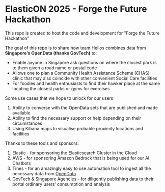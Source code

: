 # ElasticON 2025 - Forge the Future Hackathon
This repo is created to host the code and development for "Forge the Future Hackathon"

The goal of this repo is to share how team Helios combines data from **Singapore's OpenData (thanks GovTech)** to:
- Enable anyone in Singapore ask questions on where the closest park is to them given a road name or postal code
- Allows one to plan a Community Health Assistance Scheme (CHAS) clinic that may also coincide with other convenient Social Care facilities
- For foodies and health enthusiasts to find their hawker place at the same locating the closest parks or gyms for exercises

Some use cases that we hope to unlock for our users
1. Ability to converse with the OpenData sets that are published and made available 
2. Ability to find the necessary support or help depending on their circumstances
3. Using Kibana maps to visualise probable proximity locations and facilities

Thanks to these tools and sponsors:
1. Elastic - for sponsoring the Elasticsearch Cluster in the Cloud
2. AWS - for sponsoring Amazon Bedrock that is being used for our AI Chatbots
3. Tines - for an amazingly easy to use automation tool to ingest all the necessary data from [OpenData](https://data.gov.sg)
4. GovTech & Singapore Agencies - for diligently publishing data to their portal ordinary users' consumption and analysis

